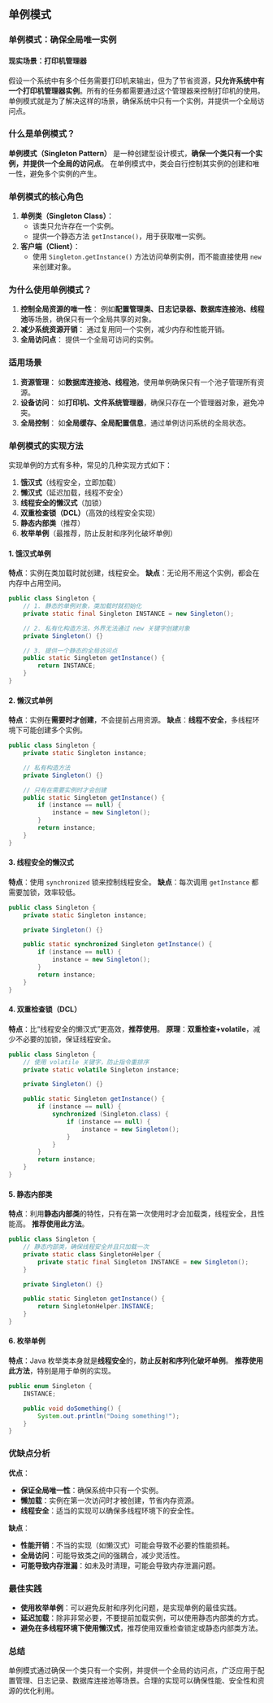 ## 单例模式

### 单例模式：确保全局唯一实例

#### 现实场景：打印机管理器

假设一个系统中有多个任务需要打印机来输出，但为了节省资源，**只允许系统中有一个打印机管理器实例**。所有的任务都需要通过这个管理器来控制打印机的使用。单例模式就是为了解决这样的场景，确保系统中只有一个实例，并提供一个全局访问点。

### 什么是单例模式？

**单例模式（Singleton Pattern）** 是一种创建型设计模式，**确保一个类只有一个实例，并提供一个全局的访问点**。
在单例模式中，类会自行控制其实例的创建和唯一性，避免多个实例的产生。

### 单例模式的核心角色

1. **单例类（Singleton Class）**：
   - 该类只允许存在一个实例。
   - 提供一个静态方法 `getInstance()`，用于获取唯一实例。
2. **客户端（Client）**：
   - 使用 `Singleton.getInstance()` 方法访问单例实例，而不能直接使用 `new` 来创建对象。

### 为什么使用单例模式？

1. **控制全局资源的唯一性**： 例如**配置管理类、日志记录器、数据库连接池、线程池**等场景，确保只有一个全局共享的对象。
2. **减少系统资源开销**： 通过复用同一个实例，减少内存和性能开销。
3. **全局访问点**： 提供一个全局可访问的实例。

### 适用场景

1. **资源管理**： 如**数据库连接池、线程池**，使用单例确保只有一个池子管理所有资源。
2. **设备访问**： 如**打印机、文件系统管理器**，确保只存在一个管理器对象，避免冲突。
3. **全局控制**： 如**全局缓存、全局配置信息**，通过单例访问系统的全局状态。

### 单例模式的实现方法

实现单例的方式有多种，常见的几种实现方式如下：

1. **饿汉式**（线程安全，立即加载）
2. **懒汉式**（延迟加载，线程不安全）
3. **线程安全的懒汉式**（加锁）
4. **双重检查锁（DCL）**（高效的线程安全实现）
5. **静态内部类**（推荐）
6. **枚举单例**（最推荐，防止反射和序列化破坏单例）

#### 1. **饿汉式单例**

**特点**：实例在类加载时就创建，线程安全。
**缺点**：无论用不用这个实例，都会在内存中占用空间。

```java
public class Singleton {
    // 1. 静态的单例对象，类加载时就初始化
    private static final Singleton INSTANCE = new Singleton();

    // 2. 私有化构造方法，外界无法通过 new 关键字创建对象
    private Singleton() {}

    // 3. 提供一个静态的全局访问点
    public static Singleton getInstance() {
        return INSTANCE;
    }
}
```


#### 2. **懒汉式单例**

**特点**：实例在**需要时才创建**，不会提前占用资源。
**缺点**：**线程不安全**，多线程环境下可能创建多个实例。

```java
public class Singleton {
    private static Singleton instance;

    // 私有构造方法
    private Singleton() {}

    // 只有在需要实例时才会创建
    public static Singleton getInstance() {
        if (instance == null) {
            instance = new Singleton();
        }
        return instance;
    }
}
```


#### 3. **线程安全的懒汉式**

**特点**：使用 `synchronized` 锁来控制线程安全。
**缺点**：每次调用 `getInstance` 都需要加锁，效率较低。

```java
public class Singleton {
    private static Singleton instance;

    private Singleton() {}

    public static synchronized Singleton getInstance() {
        if (instance == null) {
            instance = new Singleton();
        }
        return instance;
    }
}
```


#### 4. **双重检查锁（DCL）**

**特点**：比“线程安全的懒汉式”更高效，**推荐使用**。
**原理**：**双重检查+volatile**，减少不必要的加锁，保证线程安全。

```java
public class Singleton {
    // 使用 volatile 关键字，防止指令重排序
    private static volatile Singleton instance;

    private Singleton() {}

    public static Singleton getInstance() {
        if (instance == null) {
            synchronized (Singleton.class) {
                if (instance == null) {
                    instance = new Singleton();
                }
            }
        }
        return instance;
    }
}
```


#### 5. **静态内部类**

**特点**：利用**静态内部类**的特性，只有在第一次使用时才会加载类，线程安全，且性能高。
**推荐使用此方法**。

```java
public class Singleton {
    // 静态内部类，确保线程安全并且只加载一次
    private static class SingletonHelper {
        private static final Singleton INSTANCE = new Singleton();
    }

    private Singleton() {}

    public static Singleton getInstance() {
        return SingletonHelper.INSTANCE;
    }
}
```


#### 6. **枚举单例**

**特点**：Java 枚举类本身就是**线程安全**的，**防止反射和序列化破坏单例**。
**推荐使用此方法**，特别是用于单例的实现。

```java
public enum Singleton {
    INSTANCE;

    public void doSomething() {
        System.out.println("Doing something!");
    }
}
```

### 优缺点分析

**优点**：

- **保证全局唯一性**：确保系统中只有一个实例。
- **懒加载**：实例在第一次访问时才被创建，节省内存资源。
- **线程安全**：适当的实现可以确保多线程环境下的安全性。

**缺点**：

- **性能开销**：不当的实现（如懒汉式）可能会导致不必要的性能损耗。
- **全局访问**：可能导致类之间的强耦合，减少灵活性。
- **可能导致内存泄漏**：如未及时清理，可能会导致内存泄漏问题。

### 最佳实践

- **使用枚举单例**：可以避免反射和序列化问题，是实现单例的最佳实践。
- **延迟加载**：除非非常必要，不要提前加载实例，可以使用静态内部类的方式。
- **避免在多线程环境下使用懒汉式**，推荐使用双重检查锁定或静态内部类方法。

### 总结

单例模式通过确保一个类只有一个实例，并提供一个全局的访问点，广泛应用于配置管理、日志记录、数据库连接池等场景。合理的实现可以确保性能、安全性和资源的优化利用。